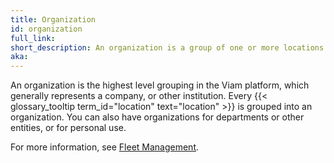 ```yaml
---
title: Organization
id: organization
full_link:
short_description: An organization is a group of one or more locations that helps you organize your fleet and manage who has access to your fleet.
aka:
---
```


An organization is the highest level grouping in the Viam platform, which generally represents a company, or other institution.
Every {{< glossary_tooltip term_id="location" text="location" >}} is grouped into an organization.
You can also have organizations for departments or other entities, or for personal use.

For more information, see [Fleet Management](/manage/fleet/).
